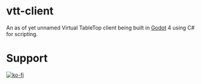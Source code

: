 # vtt-client

An as of yet unnamed Virtual TableTop client being built in [Godot](https://godotengine.org/) 4 using C# for scripting.

# Support
[![ko-fi](https://ko-fi.com/img/githubbutton_sm.svg)](https://ko-fi.com/U7U1HEKZ9)
